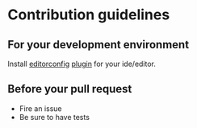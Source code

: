 # Contribution guidelines

## For your development environment

Install [editorconfig](http://editorconfig.org/) [plugin](http://editorconfig.org/#download)
for your ide/editor.

## Before your pull request

- Fire an issue
- Be sure to have tests


